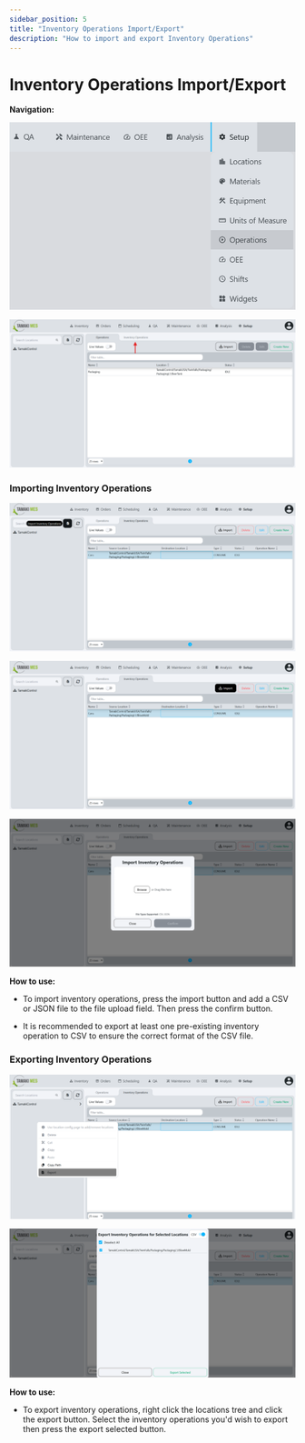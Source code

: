 ```yaml
---
sidebar_position: 5
title: "Inventory Operations Import/Export"
description: "How to import and export Inventory Operations"
---
```


# Inventory Operations Import/Export

**Navigation:**

![Navigation menu showing the Operations selection in the setup module](./images/operations-navigation.png)

![Navigation menu showing the Inventory Operations selection in the Operations Page](./images/inventory-operations-navigation.png)

### Importing Inventory Operations

![Inventory Operations Page highlighting the import button via the location tree](./images/import-inventory-operations-button-1.png)

![Inventory Operations Page highlighting the import button via the table](./images/import-inventory-operations-button-2.png)

![Inventory Operations Page with an import menu popup](./images/import-inventory-operations-popup.png)

**How to use:**

- To import inventory operations, press the import button and add a CSV or JSON file to the file upload field.
Then press the confirm button.

- It is recommended to export at least one pre-existing inventory operation to CSV to ensure the correct format of the CSV file.

### Exporting Inventory Operations

![Inventory Operations Page highlighting the export button](./images/export-inventory-operations-button.png)

![Inventory Operations Page with an export menu popup](./images/export-inventory-operations-popup.png)

**How to use:**

- To export inventory operations, right click the locations tree and click the export button. Select the inventory operations you'd wish to export then press the export selected button.